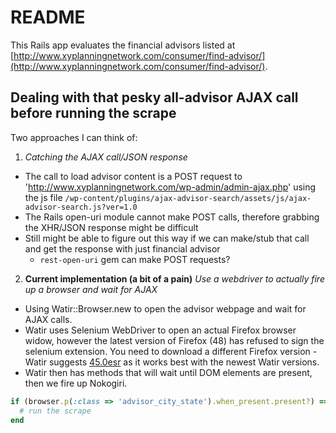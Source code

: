 # README

This Rails app evaluates the financial advisors listed at [http://www.xyplanningnetwork.com/consumer/find-advisor/](http://www.xyplanningnetwork.com/consumer/find-advisor/). 


## Dealing with that pesky all-advisor AJAX call before running the scrape

Two approaches I can think of:

1) *Catching the AJAX call/JSON response*
* The call to load advisor content is a POST request to 'http://www.xyplanningnetwork.com/wp-admin/admin-ajax.php' using the js file `/wp-content/plugins/ajax-advisor-search/assets/js/ajax-advisor-search.js?ver=1.0`
* The Rails open-uri module cannot make POST calls, therefore grabbing the XHR/JSON response might be difficult
* Still might be able to figure out this way if we can make/stub that call and get the response with just financial advisor
  - `rest-open-uri` gem can make POST requests?

2) **Current implementation (a bit of a pain)** *Use a webdriver to actually fire up a browser and wait for AJAX*

* Using Watir::Browser.new to open the advisor webpage and wait for AJAX calls.
* Watir uses Selenium WebDriver to open an actual Firefox browser widow, however the latest version of Firefox (48) has refused to sign the selenium extension. You need to download a different Firefox version - Watir suggests [45.0esr](https://ftp.mozilla.org/pub/firefox/releases/45.0esr/mac/ar/) as it works best with the newest Watir versions.
* Watir then has methods that will wait until DOM elements are present, then we fire up Nokogiri.
```ruby
if (browser.p(:class => 'advisor_city_state').when_present.present?) == true 
  # run the scrape
end
```

